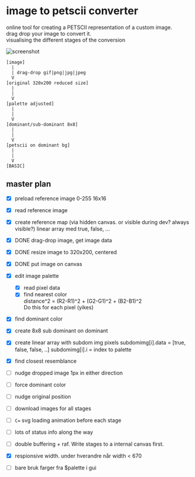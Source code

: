# image to petscii converter

online tool for creating a PETSCII representation of a custom image.  
drag drop your image to convert it.  
visualising the different stages of the conversion  

![screenshot](filename.png)  

```
[image]
  |
  | drag-drop gif|png|jpg|jpeg
  V
[original 320x200 reduced size]
  |
  |
  V
[palette adjusted]
  |
  |
  V
[dominant/sub-dominant 8x8]
  |
  |
  V
[petscii on dominant bg]
  |
  |
  V
[BASIC]
```

## master plan

- [x] preload reference image 0-255 16x16
- [x] read reference image
- [x] create reference map (via hidden canvas. or visible during dev? always visible?)
    linear array med true, false, ... 

- [x] DONE drag-drop image, get image data

- [x] DONE resize image to 320x200, centered

- [x] DONE put image on canvas

- [x] edit image palette
    - [x] read pixel data
    - [x] find nearest color  
    distance^2 = (R2-R1)^2 + (G2-G1)^2 + (B2-B1)^2  
    Do this for each pixel (yikes)

- [x] find dominant color

- [x] create 8x8 sub dominant on dominant

- [x] create linear array with subdom img pixels
subdomimg[i].data = [true, false, false, ..]
subdomimg[i].i = index to palette

- [x] find closest resemblance

- [ ] nudge dropped image 1px in either direction

- [ ] force dominant color

- [ ] nudge original position

- [ ] download images for all stages

- [ ] `C=` svg loading animation before each stage

- [ ] lots of status info along the way

- [ ] double buffering + raf. Write stages to a internal canvas first.

- [x] respionsive width. under hverandre når width < 670

- [ ] bare bruk farger fra $palette i gui